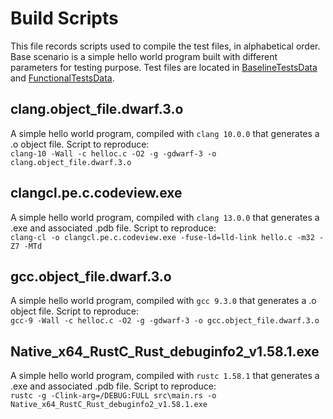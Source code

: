 # Build Scripts

This file records scripts used to compile the test files, in alphabetical order.
Base scenario is a simple hello world program built with different parameters for testing purpose.
Test files are located in [BaselineTestsData](https://github.com/microsoft/binskim/tree/main/src/Test.FunctionalTests.BinSkim.Driver/BaselineTestsData) and [FunctionalTestsData](https://github.com/microsoft/binskim/tree/main/src/Test.FunctionalTests.BinSkim.Rules/FunctionalTestsData).

## clang.object_file.dwarf.3.o

A simple hello world program, compiled with `clang 10.0.0` that generates a .o object file. Script to reproduce:  
`clang-10 -Wall -c helloc.c -O2 -g -gdwarf-3 -o clang.object_file.dwarf.3.o`

## clangcl.pe.c.codeview.exe

A simple hello world program, compiled with `clang 13.0.0` that generates a .exe and associated .pdb file. Script to reproduce:  
`clang-cl -o clangcl.pe.c.codeview.exe -fuse-ld=lld-link hello.c -m32 -Z7 -MTd`

## gcc.object_file.dwarf.3.o

A simple hello world program, compiled with `gcc 9.3.0` that generates a .o object file. Script to reproduce:  
`gcc-9 -Wall -c helloc.c -O2 -g -gdwarf-3 -o gcc.object_file.dwarf.3.o`

## Native_x64_RustC_Rust_debuginfo2_v1.58.1.exe

A simple hello world program, compiled with `rustc 1.58.1` that generates a .exe and associated .pdb file. Script to reproduce:  
`rustc -g -Clink-arg=/DEBUG:FULL src\main.rs -o Native_x64_RustC_Rust_debuginfo2_v1.58.1.exe`
